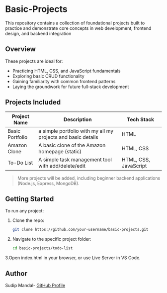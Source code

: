# Basic-Projects
This repository contains a collection of foundational projects built to practice and demonstrate core concepts in web development, frontend design, and backend integration


##  Overview
These projects are ideal for:
- Practicing HTML, CSS, and JavaScript fundamentals
- Exploring basic CRUD functionality
- Gaining familiarity with common frontend patterns
- Laying the groundwork for future full-stack development


##  Projects Included

| Project Name        | Description                                                    | Tech Stack              |
|---------------------|----------------------------------------------------------------|-------------------------|
| Basic Portfolio     | a simple portfolio with my all my projects  and basic details  | HTML                    |
| Amazon Clone        | A basic clone of the Amazon homepage (static)                  | HTML, CSS               |
| To-Do List          | A simple task management tool with add/delete/edit             | HTML, CSS, JavaScript   |

> More projects will be added, including beginner backend applications (Node.js, Express, MongoDB).

## Getting Started

To run any project:
1. Clone the repo:
   ```bash
   git clone https://github.com/your-username/basic-projects.git
2. Navigate to the specific project folder:
   ```bash
   cd basic-projects/todo-list
3.Open index.html in your browser, or use Live Server in VS Code.

##  Author
Sudip Mandal- [GitHub Profile](https://github.com/sudip-mandal)
